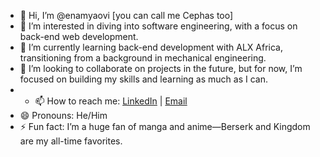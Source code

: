 - 👋 Hi, I’m @enamyaovi [you can call me Cephas too]
- 👀 I’m interested in diving into software engineering, with a focus on back-end web development.
- 🌱 I’m currently learning back-end development with ALX Africa, transitioning from a background in mechanical engineering.
- 💞️ I’m looking to collaborate on projects in the future, but for now, I’m focused on building my skills and learning as much as I can.
- - 📫 How to reach me: [LinkedIn](https://www.linkedin.com/in/cephas-tay-84aa6b212) | [Email](mailto:your-email@example.com)
- 😄 Pronouns: He/Him
- ⚡ Fun fact: I’m a huge fan of manga and anime—Berserk and Kingdom are my all-time favorites.

<!---
enamyaovi/enamyaovi is a ✨ special ✨ repository because its `README.md` (this file) appears on your GitHub profile.
You can click the Preview link to take a look at your changes.
--->
